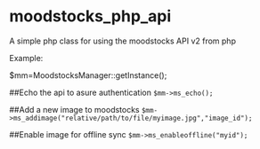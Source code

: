 moodstocks_php_api
==================

A simple php class for using the moodstocks API v2 from php


Example:


$mm=MoodstocksManager::getInstance();

##Echo the api to asure authentication
`$mm->ms_echo();`

##Add a new image to moodstocks
`$mm->ms_addimage("relative/path/to/file/myimage.jpg","image_id");`

##Enable image for offline sync
`$mm->ms_enableoffline("myid");`

